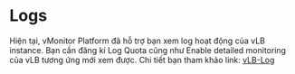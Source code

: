 # Logs

Hiện tại, vMonitor Platform đã hỗ trợ bạn xem log hoạt động của vLB instance. Bạn cần đăng kí Log Quota cũng như Enable detailed monitoring của vLB tương ứng mới xem được. Chi tiết bạn tham khảo link: [vLB-Log](../../../../vmonitor-platform/cach-tinh-nang-cua-vmonitor-platform/logs/lam-viec-voi-product-logs/lam-viec-voi-vlb-log.md)

